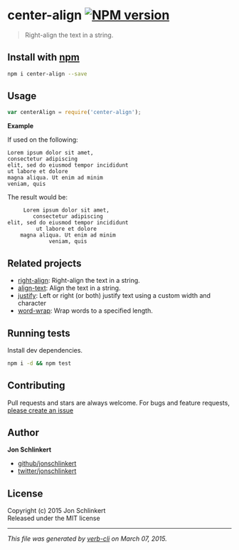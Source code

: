 # center-align [![NPM version](https://badge.fury.io/js/center-align.svg)](http://badge.fury.io/js/center-align)

> Right-align the text in a string.

## Install with [npm](npmjs.org)

```bash
npm i center-align --save
```

## Usage

```js
var centerAlign = require('center-align');
```

**Example**

If used on the following:

```
Lorem ipsum dolor sit amet,
consectetur adipiscing
elit, sed do eiusmod tempor incididunt
ut labore et dolore
magna aliqua. Ut enim ad minim
veniam, quis
```

The result would be:

```
     Lorem ipsum dolor sit amet,
        consectetur adipiscing
elit, sed do eiusmod tempor incididunt
         ut labore et dolore
    magna aliqua. Ut enim ad minim
             veniam, quis
```

## Related projects
* [right-align](https://github.com/jonschlinkert/right-align): Right-align the text in a string.
* [align-text](https://github.com/jonschlinkert/align-text): Align the text in a string.
* [justify](https://github.com/bahamas10/node-justify): Left or right (or both) justify text using a custom width and character
* [word-wrap](https://github.com/jonschlinkert/word-wrap): Wrap words to a specified length.  

## Running tests
Install dev dependencies.

```bash
npm i -d && npm test
```


## Contributing
Pull requests and stars are always welcome. For bugs and feature requests, [please create an issue](https://github.com/jonschlinkert/center-align/issues)


## Author

**Jon Schlinkert**
 
+ [github/jonschlinkert](https://github.com/jonschlinkert)
+ [twitter/jonschlinkert](http://twitter.com/jonschlinkert) 

## License
Copyright (c) 2015 Jon Schlinkert  
Released under the MIT license

***

_This file was generated by [verb-cli](https://github.com/assemble/verb-cli) on March 07, 2015._
